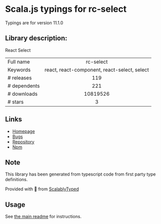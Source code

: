 
# Scala.js typings for rc-select

Typings are for version 11.1.0

## Library description:
React Select

|                    |                 |
| ------------------ | :-------------: |
| Full name          | rc-select |
| Keywords           | react, react-component, react-select, select |
| # releases         | 119 |
| # dependents       | 221 |
| # downloads        | 10819526 |
| # stars            | 3 |

## Links
- [Homepage](http://github.com/react-component/select)
- [Bugs](http://github.com/react-component/select/issues)
- [Repository](https://github.com/react-component/select)
- [Npm](https://www.npmjs.com/package/rc-select)
    


## Note
This library has been generated from typescript code from first party type definitions.

Provided with :purple_heart: from [ScalablyTyped](https://github.com/oyvindberg/ScalablyTyped)

## Usage
See [the main readme](../../readme.md) for instructions.


